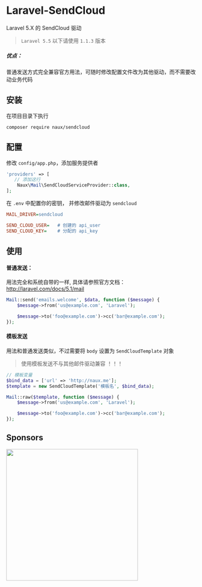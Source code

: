 # Laravel-SendCloud
Laravel 5.X 的 SendCloud 驱动

> `Laravel 5.5` 以下请使用 `1.1.3` 版本

##### 优点：
普通发送方式完全兼容官方用法，可随时修改配置文件改为其他驱动，而不需要改动业务代码

## 安装

在项目目录下执行

```
composer require naux/sendcloud
```

## 配置

修改 `config/app.php`，添加服务提供者

```php
'providers' => [
   // 添加这行
    Naux\Mail\SendCloudServiceProvider::class,
];
```

在 `.env` 中配置你的密钥， 并修改邮件驱动为 `sendcloud`

```ini
MAIL_DRIVER=sendcloud

SEND_CLOUD_USER=   # 创建的 api_user
SEND_CLOUD_KEY=    # 分配的 api_key
```

## 使用

#### 普通发送：
用法完全和系统自带的一样, 具体请参照官方文档： http://laravel.com/docs/5.1/mail

```php
Mail::send('emails.welcome', $data, function ($message) {
    $message->from('us@example.com', 'Laravel');

    $message->to('foo@example.com')->cc('bar@example.com');
});
```

#### 模板发送
用法和普通发送类似，不过需要将 `body` 设置为 `SendCloudTemplate` 对象

> 使用模板发送不与其他邮件驱动兼容 ！！！

```php
// 模板变量
$bind_data = ['url' => 'http://naux.me'];
$template = new SendCloudTemplate('模板名', $bind_data);

Mail::raw($template, function ($message) {
    $message->from('us@example.com', 'Laravel');

    $message->to('foo@example.com')->cc('bar@example.com');
});
```

## Sponsors

<a href="https://www.yousails.com">
  <img src="https://yousails.com/banners/brand.png" width=350>
</a>
